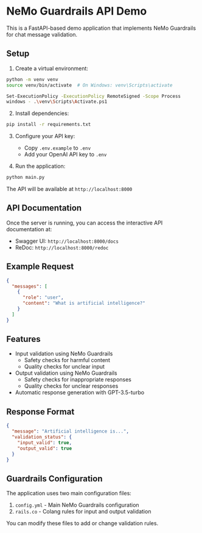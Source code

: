 # NeMo Guardrails API Demo

This is a FastAPI-based demo application that implements NeMo Guardrails for chat message validation.

## Setup

1. Create a virtual environment:
```bash
python -m venv venv
source venv/bin/activate  # On Windows: venv\Scripts\activate

Set-ExecutionPolicy -ExecutionPolicy RemoteSigned -Scope Process
windows - .\venv\Scripts\Activate.ps1
```

2. Install dependencies:
```bash
pip install -r requirements.txt
```

3. Configure your API key:
   - Copy `.env.example` to `.env`
   - Add your OpenAI API key to `.env`

4. Run the application:
```bash
python main.py
```

The API will be available at `http://localhost:8000`

## API Documentation

Once the server is running, you can access the interactive API documentation at:
- Swagger UI: `http://localhost:8000/docs`
- ReDoc: `http://localhost:8000/redoc`

## Example Request

```json
{
  "messages": [
    {
      "role": "user",
      "content": "What is artificial intelligence?"
    }
  ]
}
```

## Features

- Input validation using NeMo Guardrails
  - Safety checks for harmful content
  - Quality checks for unclear input
- Output validation using NeMo Guardrails
  - Safety checks for inappropriate responses
  - Quality checks for unclear responses
- Automatic response generation with GPT-3.5-turbo

## Response Format

```json
{
  "message": "Artificial intelligence is...",
  "validation_status": {
    "input_valid": true,
    "output_valid": true
  }
}
```

## Guardrails Configuration

The application uses two main configuration files:
1. `config.yml` - Main NeMo Guardrails configuration
2. `rails.co` - Colang rules for input and output validation

You can modify these files to add or change validation rules. 